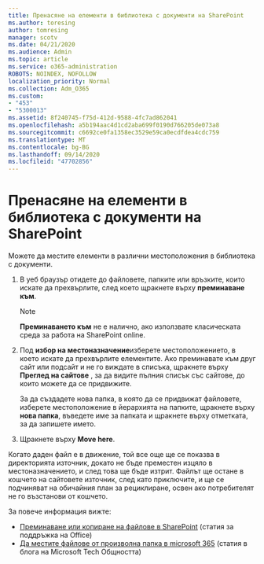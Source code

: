 ```yaml
---
title: Пренасяне на елементи в библиотека с документи на SharePoint
ms.author: toresing
author: tomresing
manager: scotv
ms.date: 04/21/2020
ms.audience: Admin
ms.topic: article
ms.service: o365-administration
ROBOTS: NOINDEX, NOFOLLOW
localization_priority: Normal
ms.collection: Adm_O365
ms.custom:
- "453"
- "5300013"
ms.assetid: 8f240745-f75d-412d-9588-4fc7ad862041
ms.openlocfilehash: a5b194aac4d1cd2aba699f0190d766205de073a8
ms.sourcegitcommit: c6692ce0fa1358ec3529e59ca0ecdfdea4cdc759
ms.translationtype: MT
ms.contentlocale: bg-BG
ms.lasthandoff: 09/14/2020
ms.locfileid: "47702856"
---
```

# <a name="move-items-in-a-sharepoint-document-library"></a>Пренасяне на елементи в библиотека с документи на SharePoint

Можете да местите елементи в различни местоположения в библиотека с документи.
  
1. В уеб браузър отидете до файловете, папките или връзките, които искате да прехвърлите, след което щракнете върху **преминаване към**.

    > [!NOTE]
    > **Преминаването към** не е налично, ако използвате класическата среда за работа на SharePoint online.
  
2. Под **избор на местоназначение**изберете местоположението, в което искате да прехвърлите елементите. Ако преминавате към друг сайт или подсайт и не го виждате в списъка, щракнете върху **Преглед на сайтове** , за да видите пълния списък със сайтове, до които можете да се придвижите.

    За да създадете нова папка, в която да се придвижат файловете, изберете местоположение в йерархията на папките, щракнете върху **нова папка**, въведете име за папката и щракнете върху отметката, за да запишете името.

3. Щракнете върху **Move here**.

 Когато даден файл е в движение, той все още ще се показва в директорията източник, докато не бъде преместен изцяло в местоназначението, и след това ще бъде изтрит. Файлът ще остане в кошчето на сайтовете източник, след като приключите, и ще се подчиняват на обичайния план за рециклиране, освен ако потребителят не го възстанови от кошчето.

За повече информация вижте:

 - [Преминаване или копиране на файлове в SharePoint](https://support.office.com/article/move-or-copy-files-in-sharepoint-00e2f483-4df3-46be-a861-1f5f0c1a87bc) (статия за поддръжка на Office)
 - [Да местите файлове от произволна папка в microsoft 365](https://techcommunity.microsoft.com/t5/Microsoft-SharePoint-Blog/Now-move-files-anywhere-in-Office-365-SharePoint-and-OneDrive/ba-p/146973) (статия в блога на Microsoft Tech Общността) 